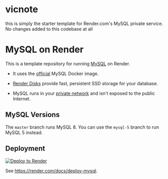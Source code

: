 # vicnote
this is simply the starter template for Render.com's MySQL private service. No changes added to this codebase at all

# MySQL on Render

This is a template repository for running [MySQL](https://www.mysql.com) on Render. 

* It uses the [official](https://hub.docker.com/r/mysql/mysql-server) MySQL Docker image.

* [Render Disks](https://render.com/docs/disks) provide fast, persistent SSD storage for your database.

* MySQL runs in your [private network](https://render.com/docs/private-services) and isn't exposed to the public Internet.

## MySQL Versions
The `master` branch runs MySQL 8. You can use the `mysql-5` branch to run MySQL 5 instead.

## Deployment

[![Deploy to Render](https://render.com/images/deploy-to-render-button.svg)](https://render.com/deploy?repo=https://github.com/render-examples/mysql)

See https://render.com/docs/deploy-mysql.
